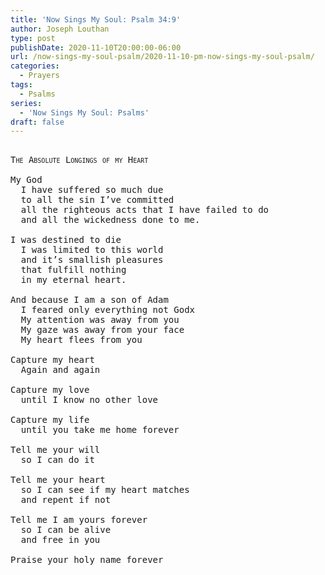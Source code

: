 ```yaml
---
title: 'Now Sings My Soul: Psalm 34:9'
author: Joseph Louthan
type: post
publishDate: 2020-11-10T20:00:00-06:00
url: /now-sings-my-soul-psalm/2020-11-10-pm-now-sings-my-soul-psalm/
categories:
  - Prayers
tags:
  - Psalms
series:
  - 'Now Sings My Soul: Psalms'
draft: false
---
```

<pre>
<div style="font-variant: small-caps;">
The Absolute Longings of my Heart
</div>
My God
  I have suffered so much due
  to all the sin I’ve committed
  all the righteous acts that I have failed to do 
  and all the wickedness done to me.

I was destined to die
  I was limited to this world
  and it’s smallish pleasures
  that fulfill nothing
  in my eternal heart.  

And because I am a son of Adam
  I feared only everything not Godx
  My attention was away from you
  My gaze was away from your face
  My heart flees from you

Capture my heart
  Again and again

Capture my love
  until I know no other love

Capture my life
  until you take me home forever

Tell me your will
  so I can do it

Tell me your heart
  so I can see if my heart matches
  and repent if not

Tell me I am yours forever
  so I can be alive 
  and free in you

Praise your holy name forever
</pre>
